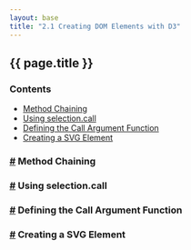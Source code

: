 ```yaml
---
layout: base
title: "2.1 Creating DOM Elements with D3"
---
```


## {{ page.title }}


### Contents

- [Method Chaining](#chaining)
- [Using selection.call](#call)
- [Defining the Call Argument Function](#call-arg)
- [Creating a SVG Element](#svg)


### <a href="#chaining" name="chaining">#</a> Method Chaining

<div class="chart-example" id="chart-01"></div>

<script>
    // Create a simple array with three elements.
    var data = ['a', 'b', 'c'];

    // Select the container div element, create a selection for the inner
    // divs. Bind the data and append the items on enter. Append a paragraph
    // to each div and set the text attribute.
    d3.select('#chart-01').selectAll('div.data-item')
        .data(data)
        .enter()
        .append('div')
        .attr('class', 'data-item')
        .append('p')
        .text(function(d) { return d; });
</script>


### <a href="#call" name="call">#</a> Using selection.call

<div class="chart-example" id="chart-02"></div>

<script>
    // We can use selection.call to encapsulate the div content creation logic.
    d3.select('#chart-02').selectAll('div.data-item')
        .data(data)
        .enter()
        .append('div')
        .call(function(selection) {
            selection.each(function(data) {
                d3.select(this)
                    .attr('class', 'data-item')
                    .append('p')
                    .text(data);
            });
        });
</script>


### <a href="#call-arg" name="call-arg">#</a> Defining the Call Argument Function

<div class="chart-example" id="chart-03"></div>

<script>
    // Initialization function
    function initDiv(selection) {
        selection.each(function(data) {
            d3.select(this)
                .attr('class', 'data-item')
                .append('p')
                .text(data);
        });
    }

    // Call the initDiv function on each div.data-item element.
    d3.select('#chart-03').selectAll('div.data-item')
        .data(data)
        .enter()
        .append('div')
        .call(initDiv);
</script>


### <a href="#svg" name="svg">#</a> Creating a SVG Element

<div class="chart-example" id="chart-04"></div>

<script>
    // SVG Dimensions
    var width = 400,
        height = 40;

    // Initialization function
    function chart(selection) {
        selection.each(function(data) {

            // Bind the data to the svg selection.
            var div = d3.select(this).attr('class', 'data-item'),
                svg = div.selectAll('svg').data([data]),
                svgEnter = svg.enter();

            // Create the svg element and the background rectangle.
            svgEnter.append('svg')
                .attr('width', width)
                .attr('height', height)
                .append('rect')
                .attr('width', width)
                .attr('height', height)
                .attr('fill', 'white');
        });
    }

    // Use the chart function to append a SVG element in each div.
    d3.select('#chart-04').selectAll('div.data-item')
        .data(data)
        .enter()
        .append('div')
        .call(chart);
</script>
